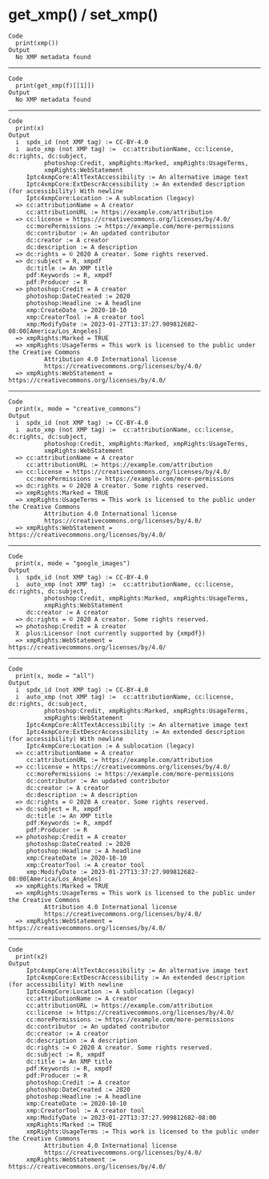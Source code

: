 # get_xmp() / set_xmp()

    Code
      print(xmp())
    Output
      No XMP metadata found

---

    Code
      print(get_xmp(f)[[1]])
    Output
      No XMP metadata found

---

    Code
      print(x)
    Output
      i  spdx_id (not XMP tag) := CC-BY-4.0
      i  auto_xmp (not XMP tag) :=  cc:attributionName, cc:license, dc:rights, dc:subject,
              photoshop:Credit, xmpRights:Marked, xmpRights:UsageTerms,
              xmpRights:WebStatement
         Iptc4xmpCore:AltTextAccessibility := An alternative image text
         Iptc4xmpCore:ExtDescrAccessibility := An extended description (for accessibility) With newline
         Iptc4xmpCore:Location := A sublocation (legacy)
      => cc:attributionName = A creator
         cc:attributionURL := https://example.com/attribution
      => cc:license = https://creativecommons.org/licenses/by/4.0/
         cc:morePermissions := https://example.com/more-permissions
         dc:contributor := An updated contributor
         dc:creator := A creator
         dc:description := A description
      => dc:rights = © 2020 A creator. Some rights reserved.
      => dc:subject = R, xmpdf
         dc:title := An XMP title
         pdf:Keywords := R, xmpdf
         pdf:Producer := R
      => photoshop:Credit = A creator
         photoshop:DateCreated := 2020
         photoshop:Headline := A headline
         xmp:CreateDate := 2020-10-10
         xmp:CreatorTool := A creator tool
         xmp:ModifyDate := 2023-01-27T13:37:27.909812682-08:00[America/Los_Angeles]
      => xmpRights:Marked = TRUE
      => xmpRights:UsageTerms = This work is licensed to the public under the Creative Commons
              Attribution 4.0 International license
              https://creativecommons.org/licenses/by/4.0/
      => xmpRights:WebStatement = https://creativecommons.org/licenses/by/4.0/

---

    Code
      print(x, mode = "creative_commons")
    Output
      i  spdx_id (not XMP tag) := CC-BY-4.0
      i  auto_xmp (not XMP tag) :=  cc:attributionName, cc:license, dc:rights, dc:subject,
              photoshop:Credit, xmpRights:Marked, xmpRights:UsageTerms,
              xmpRights:WebStatement
      => cc:attributionName = A creator
         cc:attributionURL := https://example.com/attribution
      => cc:license = https://creativecommons.org/licenses/by/4.0/
         cc:morePermissions := https://example.com/more-permissions
      => dc:rights = © 2020 A creator. Some rights reserved.
      => xmpRights:Marked = TRUE
      => xmpRights:UsageTerms = This work is licensed to the public under the Creative Commons
              Attribution 4.0 International license
              https://creativecommons.org/licenses/by/4.0/
      => xmpRights:WebStatement = https://creativecommons.org/licenses/by/4.0/

---

    Code
      print(x, mode = "google_images")
    Output
      i  spdx_id (not XMP tag) := CC-BY-4.0
      i  auto_xmp (not XMP tag) :=  cc:attributionName, cc:license, dc:rights, dc:subject,
              photoshop:Credit, xmpRights:Marked, xmpRights:UsageTerms,
              xmpRights:WebStatement
         dc:creator := A creator
      => dc:rights = © 2020 A creator. Some rights reserved.
      => photoshop:Credit = A creator
      X  plus:Licensor (not currently supported by {xmpdf})
      => xmpRights:WebStatement = https://creativecommons.org/licenses/by/4.0/

---

    Code
      print(x, mode = "all")
    Output
      i  spdx_id (not XMP tag) := CC-BY-4.0
      i  auto_xmp (not XMP tag) :=  cc:attributionName, cc:license, dc:rights, dc:subject,
              photoshop:Credit, xmpRights:Marked, xmpRights:UsageTerms,
              xmpRights:WebStatement
         Iptc4xmpCore:AltTextAccessibility := An alternative image text
         Iptc4xmpCore:ExtDescrAccessibility := An extended description (for accessibility) With newline
         Iptc4xmpCore:Location := A sublocation (legacy)
      => cc:attributionName = A creator
         cc:attributionURL := https://example.com/attribution
      => cc:license = https://creativecommons.org/licenses/by/4.0/
         cc:morePermissions := https://example.com/more-permissions
         dc:contributor := An updated contributor
         dc:creator := A creator
         dc:description := A description
      => dc:rights = © 2020 A creator. Some rights reserved.
      => dc:subject = R, xmpdf
         dc:title := An XMP title
         pdf:Keywords := R, xmpdf
         pdf:Producer := R
      => photoshop:Credit = A creator
         photoshop:DateCreated := 2020
         photoshop:Headline := A headline
         xmp:CreateDate := 2020-10-10
         xmp:CreatorTool := A creator tool
         xmp:ModifyDate := 2023-01-27T13:37:27.909812682-08:00[America/Los_Angeles]
      => xmpRights:Marked = TRUE
      => xmpRights:UsageTerms = This work is licensed to the public under the Creative Commons
              Attribution 4.0 International license
              https://creativecommons.org/licenses/by/4.0/
      => xmpRights:WebStatement = https://creativecommons.org/licenses/by/4.0/

---

    Code
      print(x2)
    Output
         Iptc4xmpCore:AltTextAccessibility := An alternative image text
         Iptc4xmpCore:ExtDescrAccessibility := An extended description (for accessibility) With newline
         Iptc4xmpCore:Location := A sublocation (legacy)
         cc:attributionName := A creator
         cc:attributionURL := https://example.com/attribution
         cc:license := https://creativecommons.org/licenses/by/4.0/
         cc:morePermissions := https://example.com/more-permissions
         dc:contributor := An updated contributor
         dc:creator := A creator
         dc:description := A description
         dc:rights := © 2020 A creator. Some rights reserved.
         dc:subject := R, xmpdf
         dc:title := An XMP title
         pdf:Keywords := R, xmpdf
         pdf:Producer := R
         photoshop:Credit := A creator
         photoshop:DateCreated := 2020
         photoshop:Headline := A headline
         xmp:CreateDate := 2020-10-10
         xmp:CreatorTool := A creator tool
         xmp:ModifyDate := 2023-01-27T13:37:27.909812682-08:00
         xmpRights:Marked := TRUE
         xmpRights:UsageTerms := This work is licensed to the public under the Creative Commons
              Attribution 4.0 International license
              https://creativecommons.org/licenses/by/4.0/
         xmpRights:WebStatement := https://creativecommons.org/licenses/by/4.0/

